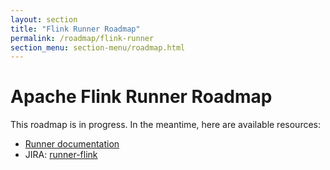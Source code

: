 ```yaml
---
layout: section
title: "Flink Runner Roadmap"
permalink: /roadmap/flink-runner
section_menu: section-menu/roadmap.html
---
```

<!--
Licensed under the Apache License, Version 2.0 (the "License");
you may not use this file except in compliance with the License.
You may obtain a copy of the License at

http://www.apache.org/licenses/LICENSE-2.0

Unless required by applicable law or agreed to in writing, software
distributed under the License is distributed on an "AS IS" BASIS,
WITHOUT WARRANTIES OR CONDITIONS OF ANY KIND, either express or implied.
See the License for the specific language governing permissions and
limitations under the License.
-->

# Apache Flink Runner Roadmap

This roadmap is in progress. In the meantime, here are available resources:

 - [Runner documentation]({{site.base_url}}/documentation/runners/flink)
 - JIRA: [runner-flink](https://issues.apache.org/jira/issues/?jql=project%20%3D%20BEAM%20AND%20component%20%3D%20runner-flink)
